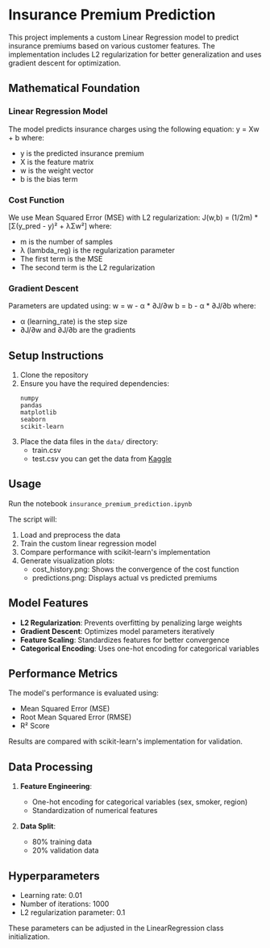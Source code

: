 # Insurance Premium Prediction

This project implements a custom Linear Regression model to predict insurance premiums based on various customer features. The implementation includes L2 regularization for better generalization and uses gradient descent for optimization.

## Mathematical Foundation

### Linear Regression Model
The model predicts insurance charges using the following equation:
y = Xw + b
where:
- y is the predicted insurance premium
- X is the feature matrix
- w is the weight vector
- b is the bias term

### Cost Function
We use Mean Squared Error (MSE) with L2 regularization:
J(w,b) = (1/2m) * [Σ(y_pred - y)² + λΣw²]
where:
- m is the number of samples
- λ (lambda_reg) is the regularization parameter
- The first term is the MSE
- The second term is the L2 regularization

### Gradient Descent
Parameters are updated using:
w = w - α * ∂J/∂w
b = b - α * ∂J/∂b
where:
- α (learning_rate) is the step size
- ∂J/∂w and ∂J/∂b are the gradients

## Setup Instructions

1. Clone the repository
2. Ensure you have the required dependencies:
   ```
   numpy
   pandas
   matplotlib
   seaborn
   scikit-learn
   ```
3. Place the data files in the `data/` directory:
   - train.csv
   - test.csv
   you can get the data from [Kaggle](https://www.kaggle.com/competitions/playground-series-s4e12/data)

## Usage

Run the notebook `insurance_premium_prediction.ipynb`


The script will:
1. Load and preprocess the data
2. Train the custom linear regression model
3. Compare performance with scikit-learn's implementation
4. Generate visualization plots:
   - cost_history.png: Shows the convergence of the cost function
   - predictions.png: Displays actual vs predicted premiums

## Model Features

- **L2 Regularization**: Prevents overfitting by penalizing large weights
- **Gradient Descent**: Optimizes model parameters iteratively
- **Feature Scaling**: Standardizes features for better convergence
- **Categorical Encoding**: Uses one-hot encoding for categorical variables

## Performance Metrics

The model's performance is evaluated using:
- Mean Squared Error (MSE)
- Root Mean Squared Error (RMSE)
- R² Score

Results are compared with scikit-learn's implementation for validation.

## Data Processing

1. **Feature Engineering**:
   - One-hot encoding for categorical variables (sex, smoker, region)
   - Standardization of numerical features

2. **Data Split**:
   - 80% training data
   - 20% validation data

## Hyperparameters

- Learning rate: 0.01
- Number of iterations: 1000
- L2 regularization parameter: 0.1

These parameters can be adjusted in the LinearRegression class initialization.
